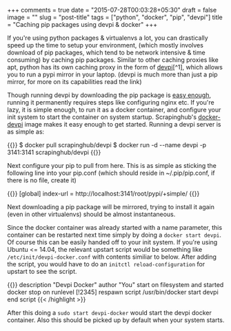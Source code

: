 +++
comments = true
date = "2015-07-28T00:03:28+05:30"
draft = false
image = ""
slug = "post-title"
tags = ["python", "docker", "pip", "devpi"]
title = "Caching pip packages using devpi & docker"
+++

If you're using python packages & virtualenvs a lot, you can
drastically speed up the time to setup your environment, (which mostly
involves download of pip packages, which tend to be network intensive
& time consuming) by caching pip packages. Similar to other caching
proxies like apt, python has its own caching proxy in the form of
[devpi](http://doc.devpi.net/latest/)[^1], which allows you to run a
pypi mirror in your laptop. (devpi is much more than just a pip
mirror, for more on its capabilities read the link)

Though running devpi by downloading the pip package is
[easy enough](http://doc.devpi.net/latest/quickstart-pypimirror.html),
running it permanently requires steps like configuring nginx etc. If
you're lazy, it is simple enough, to run it as a docker container, and
configure your init system to start the container on system startup.
Scrapinghub's
[docker-devpi](https://github.com/scrapinghub/docker-devpi) image
makes it easy enough to get started. Running a devpi server is as
simple as:

{{<highlight sh>}}
 $ docker pull scrapinghub/devpi
 $ docker run -d --name devpi -p 3141:3141 scrapinghub/devpi
{{</highlight>}}
	
Next configure your pip to pull from here. This is as simple as
sticking the following line into your pip.conf (which should reside in
~/.pip/pip.conf, if there is no file, create it)


{{<highlight cfg>}}
[global]
index-url = http://localhost:3141/root/pypi/+simple/
{{</highlight>}}

Next downloading a pip package will be mirrored, trying to install it
again (even in other virtualenvs) should be almost instantaneous.

Since the docker container was already started with a name parameter,
this container can be restarted next time simply by doing a `docker
start devpi`. Of course this can be easily handed off to your init
system. If you're using Ubuntu <= 14.04, the relevant upstart script
would be something like `/etc/init/devpi-docker.conf` with contents
similiar to below. After adding the script, you would have to do an
`initctl reload-configuration` for upstart to see the script.


{{<highlight sh>}}
description "Devpi Docker"
author "You"
start on filesystem and started docker
stop on runlevel [!2345]
respawn
script
  /usr/bin/docker start devpi
end script
{{< /highlight >}}

After this doing a `sudo start devpi-docker` would start the devpi
docker container. Also this should be picked up by default when your
system starts.
